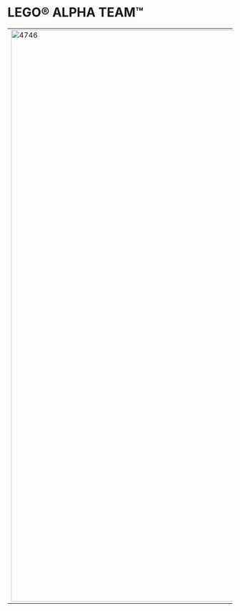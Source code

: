 # LEGO® ALPHA TEAM™

<table>
<tr>
<td rowspan="2"><img alt="4746" src="https://www.lego.com/cdn/product-assets/product.img.pri/4746_prod.jpg" width="1280"></td>
<td><b>4746 Mozgó parancsnoki központ</b></td>
</tr>
<tr>
<td>A mozgó parancsnoki központ fel van szerelve olyan korszerű megfigyelő berendezésekkel, amelyek képesek megtalálni, begyűjteni és hatástalanítani a jéggömböket. Tüzelj az ágyúból a fagyos hegyre, hogy meglazítsd a jéggömböt. Nyisd meg a parancsnoki központot, és a daruval emeld be a jéggömböt a hatástalanító készülékbe. A parancsnoki központból, a jéggömbök keresésére, két kis motoros szánt küldhetsz ki a legtávolabbi helyekre is.</td>
</tr>
</table>